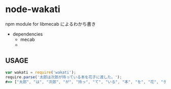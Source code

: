 # node-wakati

npm module for libmecab によるわかち書き

* dependencies
  * mecab
  * 
## USAGE

```javascript
var wakati = require('wakati');
require.parse('太郎は次郎が持っている本を花子に渡した。');
#=> ["太郎", "は", "次郎", "が", "持っ", "て", "いる", "本", "を", "花", "子", "に", "渡し", "た", "。"]
```

